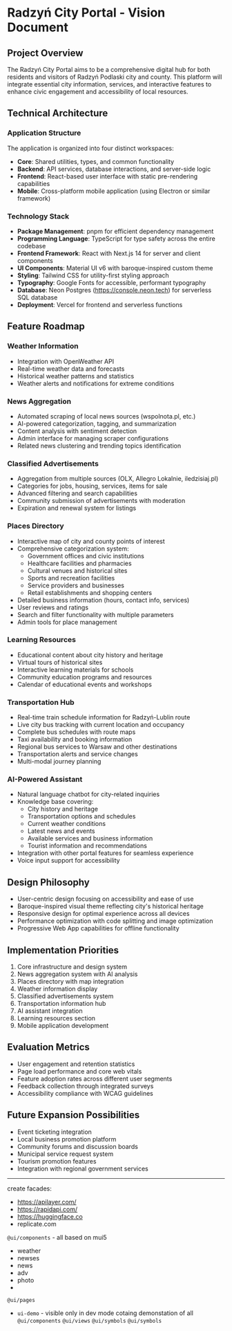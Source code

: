 # Radzyń City Portal - Vision Document

## Project Overview
The Radzyń City Portal aims to be a comprehensive digital hub for both residents and visitors of Radzyń Podlaski city and county. This platform will integrate essential city information, services, and interactive features to enhance civic engagement and accessibility of local resources.

## Technical Architecture

### Application Structure
The application is organized into four distinct workspaces:
- **Core**: Shared utilities, types, and common functionality
- **Backend**: API services, database interactions, and server-side logic
- **Frontend**: React-based user interface with static pre-rendering capabilities
- **Mobile**: Cross-platform mobile application (using Electron or similar framework)

### Technology Stack
- **Package Management**: pnpm for efficient dependency management
- **Programming Language**: TypeScript for type safety across the entire codebase
- **Frontend Framework**: React with Next.js 14 for server and client components
- **UI Components**: Material UI v6 with baroque-inspired custom theme
- **Styling**: Tailwind CSS for utility-first styling approach
- **Typography**: Google Fonts for accessible, performant typography
- **Database**: Neon Postgres (https://console.neon.tech) for serverless SQL database
- **Deployment**: Vercel for frontend and serverless functions

## Feature Roadmap

### Weather Information
- Integration with OpenWeather API
- Real-time weather data and forecasts
- Historical weather patterns and statistics
- Weather alerts and notifications for extreme conditions

### News Aggregation
- Automated scraping of local news sources (wspolnota.pl, etc.)
- AI-powered categorization, tagging, and summarization
- Content analysis with sentiment detection
- Admin interface for managing scraper configurations
- Related news clustering and trending topics identification

### Classified Advertisements
- Aggregation from multiple sources (OLX, Allegro Lokalnie, iledzisiaj.pl)
- Categories for jobs, housing, services, items for sale
- Advanced filtering and search capabilities
- Community submission of advertisements with moderation
- Expiration and renewal system for listings

### Places Directory
- Interactive map of city and county points of interest
- Comprehensive categorization system:
  - Government offices and civic institutions
  - Healthcare facilities and pharmacies
  - Cultural venues and historical sites
  - Sports and recreation facilities
  - Service providers and businesses
  - Retail establishments and shopping centers
- Detailed business information (hours, contact info, services)
- User reviews and ratings
- Search and filter functionality with multiple parameters
- Admin tools for place management

### Learning Resources
- Educational content about city history and heritage
- Virtual tours of historical sites
- Interactive learning materials for schools
- Community education programs and resources
- Calendar of educational events and workshops

### Transportation Hub
- Real-time train schedule information for Radzyń-Lublin route
- Live city bus tracking with current location and occupancy
- Complete bus schedules with route maps
- Taxi availability and booking information
- Regional bus services to Warsaw and other destinations
- Transportation alerts and service changes
- Multi-modal journey planning

### AI-Powered Assistant
- Natural language chatbot for city-related inquiries
- Knowledge base covering:
  - City history and heritage
  - Transportation options and schedules
  - Current weather conditions
  - Latest news and events
  - Available services and business information
  - Tourist information and recommendations
- Integration with other portal features for seamless experience
- Voice input support for accessibility

## Design Philosophy
- User-centric design focusing on accessibility and ease of use
- Baroque-inspired visual theme reflecting city's historical heritage
- Responsive design for optimal experience across all devices
- Performance optimization with code splitting and image optimization
- Progressive Web App capabilities for offline functionality

## Implementation Priorities
1. Core infrastructure and design system
2. News aggregation system with AI analysis
3. Places directory with map integration
4. Weather information display
5. Classified advertisements system
6. Transportation information hub
7. AI assistant integration
8. Learning resources section
9. Mobile application development

## Evaluation Metrics
- User engagement and retention statistics
- Page load performance and core web vitals
- Feature adoption rates across different user segments
- Feedback collection through integrated surveys
- Accessibility compliance with WCAG guidelines

## Future Expansion Possibilities
- Event ticketing integration
- Local business promotion platform
- Community forums and discussion boards
- Municipal service request system
- Tourism promotion features
- Integration with regional government services


---



create facades:
- https://apilayer.com/ 
- https://rapidapi.com/
- https://huggingface.co
- replicate.com



`@ui/components` - all based on mui5
 - weather
 - newses
 - news
 - adv
 - photo
 - 
`@ui/pages`
  - `ui-demo` - visible only in dev mode cotaing demonstation of all `@ui/components`
`@ui/views`
`@ui/symbols`
`@ui/symbols`

